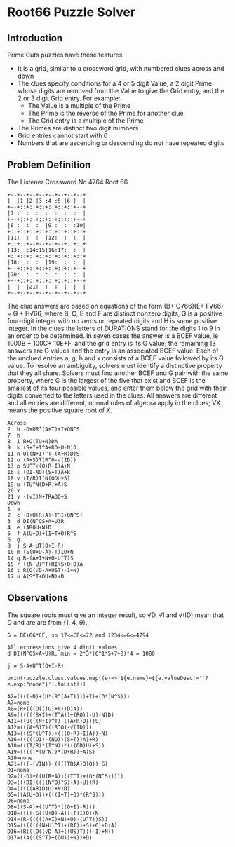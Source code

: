 # Root66 Puzzle Solver

## Introduction

Prime Cuts puzzles have these features:

-   It is a grid, similar to a crossword grid, with numbered clues across and down
-   The clues specify conditions for a 4 or 5 digit Value, a 2 digit Prime whose digits are removed from the Value to give the Grid entry, and the 2 or 3 digit Grid entry. For example:
    -   The Value is a multiple of the Prime
    -   The Prime is the reverse of the Prime for another clue
    -   The Grid entry is a multiple of the Prime
-   The Primes are distinct two digit numbers
-   Grid entries cannot start with 0
-   Numbers that are ascending or descending do not have repeated digits

## Problem Definition

The Listener Crossword No 4764 Root 66 

```
+--+--+--+--+--+--+--+--+
|  |1 |2 |3 :4 :5 |6 |  |
+--+::+::+::+::+::+::+--+
|7 :  :  :  :  :  :  :  |
+--+::+::+::+::+::+::+--+
|8 :  :  :  |9 :  :  :10|
+::+::+::+::+::+::+::+::+
|11:  :  :  |12:  :  :  |
+::+::+--+--+--+--+::+::+
|13:  :14:15|16:17:  :  |
+::+::+::+::+::+::+::+::+
|18:  :  :  |19:  :  :  |
+--+::+::+::+::+::+::+--+
|20:  :  :  :  :  :  :  |
+--+::+::+::+::+::+::+--+
|  |  |21:  :  :  |  |  |
+--+--+--+--+--+--+--+--+
```

The clue answers are based on equations of the form (B+ C√66)(E+ F√66) = G + H√66, where B, C, E and F are distinct nonzero digits, G is a positive four-digit integer with no zeros or repeated digits and H is some positive integer. In the clues the letters of DURATIONS stand for the digits 1 to 9 in an order to be determined. In seven cases the answer is a BCEF value, ie 1000B + 100C+ 10E+F, and the grid entry is its G value; the remaining 13 answers are G values and the entry is an associated BCEF value. Each of the unclued entries a, g, h and x consists of a BCEF value followed by its G value. To resolve an ambiguity, solvers must identify a distinctive property that they all share. Solvers must find another BCEF and G pair with the same property, where G is the largest of the five that exist and BCEF is the smallest of its four possible values, and enter them below the grid with their digits converted to the letters used in the clues. All answers are different and all entries are different; normal rules of algebra apply in the clues; VX means the positive square root of X.

```
Across
2  b -D+UR^(A+T)+I+ON^S
7  h 
8  i R+O(TU+N)DA
9  k (S+I+T^A+RO-U-N)D 
11 n U((N+I)^T-(A+R)D)S
12 o (A+S)T(R^O-√(ID)) 
13 p SU^T+(O+R+I)A+N
16 s (DI-NO)(S+T)A+R
18 v (T/R)I^N(ODU+S)
19 w (TU^N(D+R)+A)S 
20 x 
21 y -(√I)N+TRADO+S
Down
1  a 
2  c -D+U(R+A)(T^I+ON^S) 
3  d DI(N^OS+A+U)R
4  e (AROU+N)D
5  f A(U+D)+(I+T+O)R^S
6  g 
8  j S-A+UT(O+I-R)
10 m (S(U+D-A)-T)IO+N
14 q R-(A+I+N+O-U^T)S
15 r ((N+U)^T+RI+S+O+D)A
16 t R(O(√D-A+UST)-1+N) 
17 u A(S^T+OU+N)+D
```

## Observations

The square roots must give an integer result, so √D, √I and √(ID) mean that D and are are from {1, 4, 9}.
```
G = BE+66*CF, so 17<=CF<=72 and 1234<=G<=4794

All expressions give 4 digit values. 
d DI(N^OS+A+U)R, min = 2*3*(6^1*5+7+8)*4 = 1080

j = S-A+U^T(O+I-R)

print(puzzle.clues.values.map((e)=>'${e.name}=${e.valueDesc!=''?e.exp:"none"}').toList())

A2=((((-D)+(U*(R^(A+T))))+I)+(O*(N^S)))
A7=none
A8=(R+(((O((TU)+N))D)A))
A9=((((((S+I)+(T^A))+(RO))-U)-N)D)
A11=((U(((N+I)^T)-((A+R)D)))S)
A12=(((A+S)T)((R^O)-√(ID)))
A13=(((S*(U^T))+(((O+R)+I)A))+N)
A16=(((((DI)-(NO))(S+T))A)+R)
A18=(((T/R)*(I^N))*(((OD)U)+S))
A19=((((T*(U^N))*(D+R))+A)S)
A20=none
A21=(((-(√IN))+((((TR)A)D)O))+S)
D1=none
D2=((-D)+((U(R+A))((T^I)+(O*(N^S)))))
D3=(((DI)((((N^O)*S)+A)+U))R)
D4=(((((AR)O)U)+N)D)
D5=((A(U+D))+(((I+T)+O)*(R^S)))
D6=none
D8=((S-A)+((U^T)*((O+I)-R)))
D10=(((((S((U+D)-A))-T)I)O)+N)
D14=(R-(((((A+I)+N)+O)-(U^T))S))
D15=(((((((N+U)^T)+(RI))+S)+O)+D)A)
D16=(R(((O((√D-A)+((US)T)))-I)+N))
D17=((A(((S^T)+(OU))+N))+D)
```

